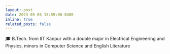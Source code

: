 ```yaml
---
layout: post
date: 2023-05-05 15:59:00-0400
inline: true
related_posts: false
---
```


:mortar_board: B.Tech. from IIT Kanpur with a double major in Electrical Engineering and Physics, minors in Computer Science and English Literature
